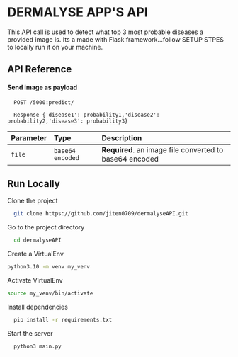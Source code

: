 
# DERMALYSE APP'S API

This API call is used to detect what top 3 most probable diseases a provided image is.
Its a made with Flask framework...follow SETUP STPES to locally run it on your machine.

## API Reference

#### Send image as payload

```http
  POST /5000:predict/
```

```http
  Response {'disease1': probability1,'disease2': probability2,'disease3': probability3}
```

| Parameter | Type     | Description                |
| :-------- | :------- | :------------------------- |
| `file` | `base64 encoded` | **Required**. an image file converted to base64 encoded|



## Run Locally

Clone the project

```bash
  git clone https://github.com/jiten0709/dermalyseAPI.git
```

Go to the project directory

```bash
  cd dermalyseAPI
```

Create a VirtualEnv

```bash
python3.10 -m venv my_venv
```

Activate VirtualEnv

```bash
source my_venv/bin/activate
```

Install dependencies

```bash
  pip install -r requirements.txt
```

Start the server

```bash
  python3 main.py
```

